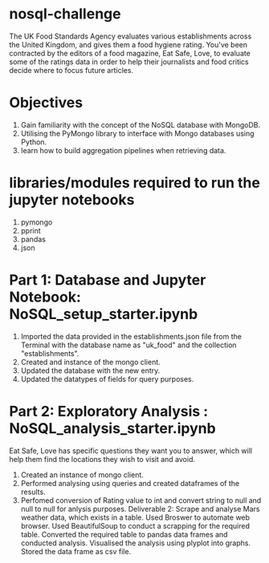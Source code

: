 # nosql-challenge
The UK Food Standards Agency evaluates various establishments across the United Kingdom, and gives them a food hygiene rating. You've been contracted by the editors of a food magazine, Eat Safe, Love, to evaluate some of the ratings data in order to help their journalists and food critics decide where to focus future articles.
# Objectives
1. Gain familiarity with the concept of the NoSQL database with MongoDB.
2. Utilising the PyMongo library to interface with Mongo databases using Python.
3. learn how to build aggregation pipelines when retrieving data.
# libraries/modules required to run the jupyter notebooks
1. pymongo
2. pprint
3. pandas
4. json
# Part 1: Database and Jupyter Notebook: NoSQL_setup_starter.ipynb
1. Imported the data provided in the establishments.json file from the Terminal with the database name as "uk_food" and the collection "establishments". 
2. Created and instance of the mongo client.
3. Updated the database with the new entry.
4. Updated the datatypes of fields for query purposes.
# Part 2: Exploratory Analysis : NoSQL_analysis_starter.ipynb
Eat Safe, Love has specific questions they want you to answer, which will help them find the locations they wish to visit and avoid.
1. Created an instance of mongo client.
2. Performed analysing using queries and created dataframes of the results.
3. Perfomed conversion of Rating value to int and convert string to null and null to null for anlysis purposes.
Deliverable 2: Scrape and analyse Mars weather data, which exists in a table.
Used Broswer to automate web browser.
Used BeautifulSoup to conduct a scrapping for the required table.
Converted the required table to pandas data frames and conducted analysis.
Visualised the analysis using plyplot into graphs.
Stored the data frame as csv file.
